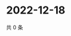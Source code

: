# 2022-12-18

共 0 条

<!-- BEGIN WEIBO -->
<!-- 最后更新时间 Sun Dec 18 2022 20:07:55 GMT+0800 (China Standard Time) -->

<!-- END WEIBO -->
